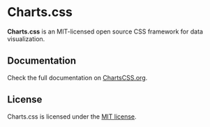 # Charts.css

**Charts.css** is an MIT-licensed open source CSS framework for data visualization.

## Documentation

Check the full documentation on [ChartsCSS.org](https://ChartsCSS.org/).

## License

Charts.css is licensed under the [MIT license](https://opensource.org/licenses/MIT).
